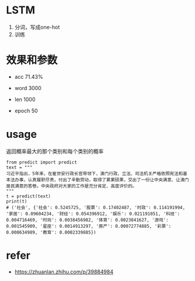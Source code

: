 # LSTM
1. 分词，写成one-hot
2. 训练

# 效果和参数

- acc 71.43%  

- word 3000
- len 1000
- epoch 50

# usage

返回概率最大的那个类别和每个类别的概率

```
from predict import predict
text = """
习近平指出，5年来，在崔世安行政长官带领下，澳门行政、立法、司法机关严格依照宪法和基本法办事，认真履职尽责，付出了辛勤劳动，取得了累累硕果，交出了一份让中央满意、让澳门居民满意的答卷。中央政府对大家的工作是充分肯定、高度评价的。
"""
t = predict(text)
print(t)
# ('社会', {'社会': 0.5245725, '股票': 0.17402487, '时政': 0.114191994, '家居': 0.09604234, '财经': 0.054396912, '娱乐': 0.021191051, '科技': 0.004716469, '时尚': 0.0038456982, '体育': 0.0023841627, '游戏': 0.001545909, '星座': 0.0014913297, '房产': 0.00072774885, '彩票': 0.000634989, '教育': 0.0002339885})

```




# refer
- https://zhuanlan.zhihu.com/p/39884984